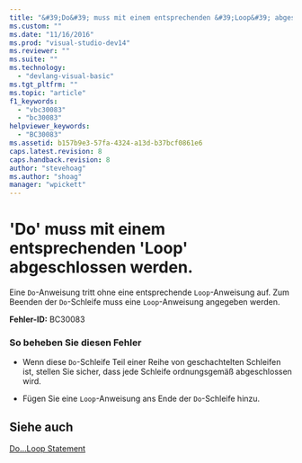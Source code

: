 ```yaml
---
title: "&#39;Do&#39; muss mit einem entsprechenden &#39;Loop&#39; abgeschlossen werden. | Microsoft Docs"
ms.custom: ""
ms.date: "11/16/2016"
ms.prod: "visual-studio-dev14"
ms.reviewer: ""
ms.suite: ""
ms.technology: 
  - "devlang-visual-basic"
ms.tgt_pltfrm: ""
ms.topic: "article"
f1_keywords: 
  - "vbc30083"
  - "bc30083"
helpviewer_keywords: 
  - "BC30083"
ms.assetid: b157b9e3-57fa-4324-a13d-b37bcf0861e6
caps.latest.revision: 8
caps.handback.revision: 8
author: "stevehoag"
ms.author: "shoag"
manager: "wpickett"
---
```

# &#39;Do&#39; muss mit einem entsprechenden &#39;Loop&#39; abgeschlossen werden.
Eine `Do`\-Anweisung tritt ohne eine entsprechende `Loop`\-Anweisung auf. Zum Beenden der `Do`\-Schleife muss eine `Loop`\-Anweisung angegeben werden.  
  
 **Fehler\-ID:** BC30083  
  
### So beheben Sie diesen Fehler  
  
-   Wenn diese `Do`\-Schleife Teil einer Reihe von geschachtelten Schleifen ist, stellen Sie sicher, dass jede Schleife ordnungsgemäß abgeschlossen wird.  
  
-   Fügen Sie eine `Loop`\-Anweisung ans Ende der `Do`\-Schleife hinzu.  
  
## Siehe auch  
 [Do...Loop Statement](../../visual-basic/language-reference/statements/do-loop-statement.md)